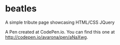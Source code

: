 # beatles
A simple tribute page showcasing HTML/CSS JQuery

A Pen created at CodePen.io. You can find this one at http://codepen.io/avarona/pen/aNaXwg.
